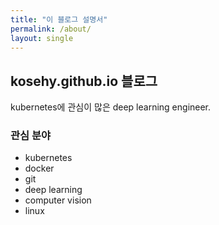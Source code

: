 ```yaml
---
title: "이 블로그 설명서"
permalink: /about/
layout: single
---
```


## kosehy.github.io 블로그

kubernetes에 관심이 많은 deep learning engineer.

### 관심 분야 
- kubernetes
- docker
- git
- deep learning
- computer vision
- linux
